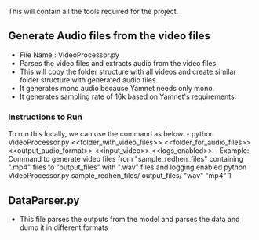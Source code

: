 This will contain all the tools required for the project. 

## Generate Audio files from the video files
  - File Name : VideoProcessor.py
  - Parses the video files and extracts audio from the video files. 
  - This will copy the folder structure with all videos and create similar folder structure with generated audio files.
  - It generates mono audio because Yamnet needs only mono.
  - It generates sampling rate of 16k based on Yamnet's requirements.
    
  ### Instructions to Run 
  To run this locally, we can use the command as below.
    - python VideoProcessor.py <<folder_with_video_files>> <<folder_for_audio_files>> <<output_audio_format>> <<input_video>> <<logs_enabled>>
    - Example: Command to generate video files from "sample_redhen_files" containing ".mp4" files to "output_files" with ".wav" files and logging enabled 
      python VideoProcessor.py sample_redhen_files/ output_files/ "wav" "mp4" 1
  
## DataParser.py
  - This file parses the outputs from the model and parses the data and dump it in different formats
